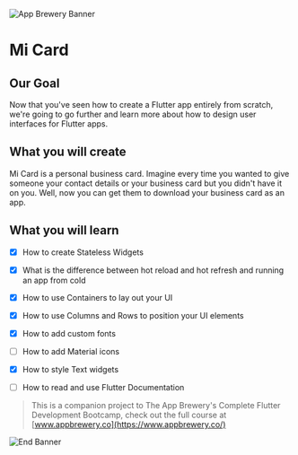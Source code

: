 ![App Brewery Banner](https://github.com/londonappbrewery/Images/blob/master/AppBreweryBanner.png)

# Mi Card

## Our Goal

Now that you've seen how to create a Flutter app entirely from scratch, we're going to go further and learn more about how to design user interfaces for Flutter apps.

## What you will create

Mi Card is a personal business card. Imagine every time you wanted to give someone your contact details or your business card but you didn't have it on you. Well, now you can get them to download your business card as an app.

## What you will learn

- [x] How to create Stateless Widgets
- [x] What is the difference between hot reload and hot refresh and running an app from cold
- [x] How to use Containers to lay out your UI
- [x] How to use Columns and Rows to position your UI elements
- [x] How to add custom fonts
- [ ] How to add Material icons
- [x] How to style Text widgets
- [ ] How to read and use Flutter Documentation



>This is a companion project to The App Brewery's Complete Flutter Development Bootcamp, check out the full course at [www.appbrewery.co](https://www.appbrewery.co/)

![End Banner](https://github.com/londonappbrewery/Images/blob/master/readme-end-banner.png)

